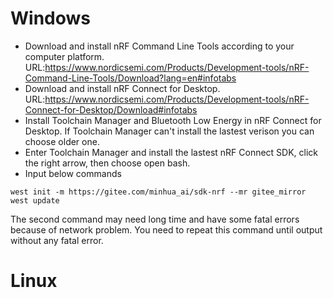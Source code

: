 # Windows
- Download and install nRF Command Line Tools according to your computer platform. URL:https://www.nordicsemi.com/Products/Development-tools/nRF-Command-Line-Tools/Download?lang=en#infotabs
- Download and install nRF Connect for Desktop. URL:https://www.nordicsemi.com/Products/Development-tools/nRF-Connect-for-Desktop/Download#infotabs
- Install Toolchain Manager and Bluetooth Low Energy in  nRF Connect for Desktop. If Toolchain Manager can't install the lastest verison you can choose older one.
- Enter Toolchain Manager and install the lastest nRF Connect SDK, click the right arrow, then choose open bash.
- Input below commands
```shell
west init -m https://gitee.com/minhua_ai/sdk-nrf --mr gitee_mirror
west update
```
The second command may need long time and have some fatal errors because of network problem. You need to repeat this command until output without any fatal error.
# Linux
